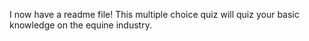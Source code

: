 I now have a readme file! This multiple choice quiz will quiz your basic knowledge on the equine industry.